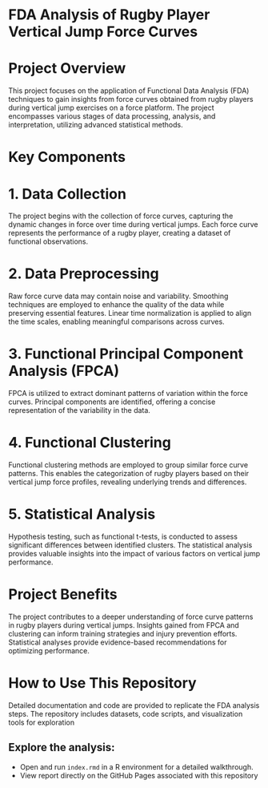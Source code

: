 # FDA Analysis of Rugby Player Vertical Jump Force Curves

# Project Overview
This project focuses on the application of Functional Data Analysis (FDA) techniques to gain insights from force curves obtained from rugby players during vertical jump exercises on a force platform. The project encompasses various stages of data processing, analysis, and interpretation, utilizing advanced statistical methods.

# Key Components
# 1. Data Collection
The project begins with the collection of force curves, capturing the dynamic changes in force over time during vertical jumps.
Each force curve represents the performance of a rugby player, creating a dataset of functional observations.
# 2. Data Preprocessing
Raw force curve data may contain noise and variability. Smoothing techniques are employed to enhance the quality of the data while preserving essential features.
Linear time normalization is applied to align the time scales, enabling meaningful comparisons across curves.
# 3. Functional Principal Component Analysis (FPCA)
FPCA is utilized to extract dominant patterns of variation within the force curves.
Principal components are identified, offering a concise representation of the variability in the data.
# 4. Functional Clustering
Functional clustering methods are employed to group similar force curve patterns.
This enables the categorization of rugby players based on their vertical jump force profiles, revealing underlying trends and differences.
# 5. Statistical Analysis
Hypothesis testing, such as functional t-tests, is conducted to assess significant differences between identified clusters.
The statistical analysis provides valuable insights into the impact of various factors on vertical jump performance.

# Project Benefits
The project contributes to a deeper understanding of force curve patterns in rugby players during vertical jumps.
Insights gained from FPCA and clustering can inform training strategies and injury prevention efforts.
Statistical analyses provide evidence-based recommendations for optimizing performance.

# How to Use This Repository
Detailed documentation and code are provided to replicate the FDA analysis steps.
The repository includes datasets, code scripts, and visualization tools for exploration

## Explore the analysis:

   - Open and run `index.rmd` in a R environment for a detailed walkthrough.
   - View report directly on the GitHub Pages associated with this repository
